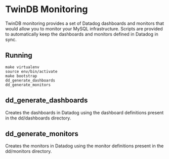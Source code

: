 # TwinDB Monitoring

TwinDB monitoring provides a set of Datadog dashboards and monitors that would allow you to monitor your MySQL 
infrastructure. Scripts are provided to automatically keep the dashboards and monitors defined in Datadog in sync.
 
## Running

    make virtualenv
    source env/bin/activate
    make bootstrap
    dd_generate_dashboards
    dd_generate_monitors
    
## dd_generate_dashboards
Creates the dashboards in Datadog using the dashboard definitions present in the dd/dashboards directory.

## dd_generate_monitors
Creates the monitors in Datadog using the monitor definitions present in the dd/monitors directory.